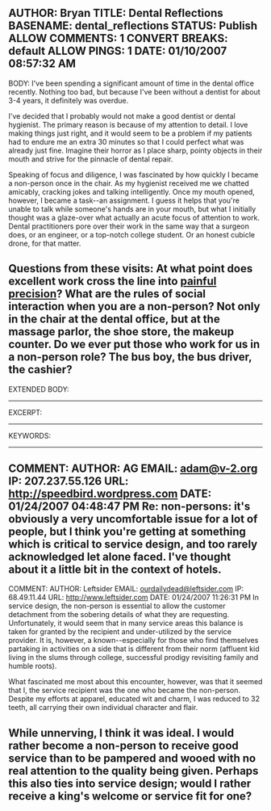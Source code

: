 AUTHOR: Bryan
TITLE: Dental Reflections
BASENAME: dental_reflections
STATUS: Publish
ALLOW COMMENTS: 1
CONVERT BREAKS: __default__
ALLOW PINGS: 1
DATE: 01/10/2007 08:57:32 AM
-----
BODY:
I've been spending a significant amount of time in the dental office recently. Nothing too bad, but because I've been without a dentist for about 3-4 years, it definitely was overdue.

I've decided that I probably would not make a good dentist or dental hygienist. The primary reason is because of my attention to detail. I love making things just right, and it would seem to be a problem if my patients had to endure me an extra 30 minutes so that I could perfect what was already just fine. Imagine their horror as I place sharp, pointy objects in their mouth and strive for the pinnacle of dental repair. 

Speaking of focus and diligence, I was fascinated by how quickly I became a non-person once in the chair. As my hygienist received me we chatted amicably, cracking jokes and talking intelligently. Once my mouth opened, however, I became a task--an assignment. I guess it helps that you're unable to talk while someone's hands are in your mouth, but what I initially thought was a glaze-over what actually an acute focus of attention to work. Dental practitioners pore over their work in the same way that a surgeon does, or an engineer, or a top-notch college student. Or an honest cubicle drone, for that matter.

Questions from these visits: At what point does excellent work cross the line into <a href="http://www.craigslist.org/about/best/sfo/80520208.html">painful precision</a>? What are the rules of social interaction when you are a non-person? Not only in the chair at the dental office, but at the massage parlor, the shoe store, the makeup counter. Do we ever put those who work for us in a non-person role? The bus boy, the bus driver, the cashier?
-----
EXTENDED BODY:

-----
EXCERPT:

-----
KEYWORDS:

-----

COMMENT:
AUTHOR: AG
EMAIL: adam@v-2.org
IP: 207.237.55.126
URL: http://speedbird.wordpress.com
DATE: 01/24/2007 04:48:47 PM
Re: non-persons: it's obviously a very uncomfortable issue for a lot of people, but I think you're getting at something which is critical to service design, and too rarely acknowledged let alone faced. I've thought about it a little bit in the context of hotels.
-----

COMMENT:
AUTHOR: Leftsider
EMAIL: ourdailydead@leftsider.com
IP: 68.49.11.44
URL: http://www.leftsider.com
DATE: 01/24/2007 11:26:31 PM
In service design, the non-person is essential to allow the customer detachment from the sobering details of what they are requesting. Unfortunately, it would seem that in many service areas this balance is taken for granted by the recipient and under-utilized by the service provider. It is, however, a known--especially for those who find themselves partaking in activities on a side that is different from their norm (affluent kid living in the slums through college, successful prodigy revisiting family and humble roots).

What fascinated me most about this encounter, however, was that it seemed that I, the service  recipient was the one who became the non-person. Despite my efforts at apparel, educated wit and charm, I was reduced to 32 teeth, all carrying their own individual character and flair. 

While unnerving, I think it was ideal. I would rather become a non-person to receive good service than to be pampered and wooed with no real attention to the quality being given. Perhaps this also ties into service design; would I rather receive a king's welcome or service fit for one?
-----


